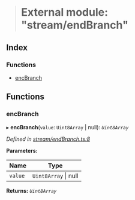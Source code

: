 > # External module: "stream/endBranch"

## Index

### Functions

* [encBranch](_stream_endbranch_.md#encbranch)

## Functions

###  encBranch

▸ **encBranch**(`value`: `Uint8Array` | null): *`Uint8Array`*

*Defined in [stream/endBranch.ts:8](https://github.com/polkadot-js/common/blob/cd7aafc/packages/trie-codec/src/stream/endBranch.ts#L8)*

**Parameters:**

Name | Type |
------ | ------ |
`value` | `Uint8Array` \| null |

**Returns:** *`Uint8Array`*